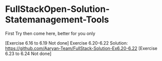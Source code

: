 # FullStackOpen-Solution-Statemanagement-Tools
First Try then come here, better for you only

[Exercise 6.16 to 6.19 Not done]
Exercise 6.20-6.22 Solution: https://github.com/Aaryan-Team/FullStack-Solution-Ex6.20-6.22
[Exercise 6.23 to 6.24 Not done]
